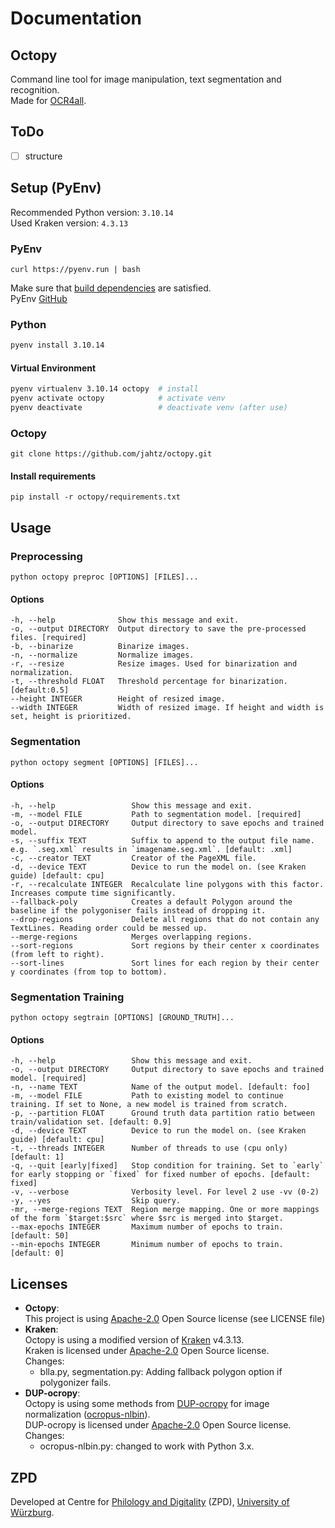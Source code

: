 # Documentation
## Octopy
Command line tool for image manipulation, text segmentation and recognition.<br>
Made for [OCR4all](https://github.com/OCR4all/OCR4all).

## ToDo
- [ ] structure

## Setup (PyEnv)
Recommended Python version: `3.10.14` <br>
Used Kraken version: `4.3.13`

### PyEnv
```shell
curl https://pyenv.run | bash
```
Make sure that [build dependencies](https://github.com/pyenv/pyenv/wiki#suggested-build-environment) are satisfied.<br>
PyEnv [GitHub](https://github.com/pyenv/pyenv)

### Python
```bash
pyenv install 3.10.14
```
#### Virtual Environment
```bash
pyenv virtualenv 3.10.14 octopy  # install
pyenv activate octopy            # activate venv
pyenv deactivate                 # deactivate venv (after use)
```

### Octopy
```
git clone https://github.com/jahtz/octopy.git
```

#### Install requirements
```
pip install -r octopy/requirements.txt
```

## Usage
### Preprocessing
```shell
python octopy preproc [OPTIONS] [FILES]...
```
#### Options
```
-h, --help              Show this message and exit.
-o, --output DIRECTORY  Output directory to save the pre-processed files. [required]
-b, --binarize          Binarize images.
-n, --normalize         Normalize images.
-r, --resize            Resize images. Used for binarization and normalization.
-t, --threshold FLOAT   Threshold percentage for binarization. [default:0.5]
--height INTEGER        Height of resized image.
--width INTEGER         Width of resized image. If height and width is set, height is prioritized.
```

### Segmentation
```shell
python octopy segment [OPTIONS] [FILES]...
```
#### Options
```
-h, --help                 Show this message and exit.
-m, --model FILE           Path to segmentation model. [required]
-o, --output DIRECTORY     Output directory to save epochs and trained model.
-s, --suffix TEXT          Suffix to append to the output file name. e.g. `.seg.xml` results in `imagename.seg.xml`. [default: .xml]
-c, --creator TEXT         Creator of the PageXML file.
-d, --device TEXT          Device to run the model on. (see Kraken guide) [default: cpu]
-r, --recalculate INTEGER  Recalculate line polygons with this factor. Increases compute time significantly.
--fallback-poly            Creates a default Polygon around the baseline if the polygoniser fails instead of dropping it.
--drop-regions             Delete all regions that do not contain any TextLines. Reading order could be messed up.
--merge-regions            Merges overlapping regions.
--sort-regions             Sort regions by their center x coordinates (from left to right).
--sort-lines               Sort lines for each region by their center y coordinates (from top to bottom).
```

### Segmentation Training
```shell
python octopy segtrain [OPTIONS] [GROUND_TRUTH]...
```
#### Options
```
-h, --help                 Show this message and exit.
-o, --output DIRECTORY     Output directory to save epochs and trained model. [required]
-n, --name TEXT            Name of the output model. [default: foo]
-m, --model FILE           Path to existing model to continue training. If set to None, a new model is trained from scratch.
-p, --partition FLOAT      Ground truth data partition ratio between train/validation set. [default: 0.9]
-d, --device TEXT          Device to run the model on. (see Kraken guide) [default: cpu]
-t, --threads INTEGER      Number of threads to use (cpu only) [default: 1]
-q, --quit [early|fixed]   Stop condition for training. Set to `early` for early stopping or `fixed` for fixed number of epochs. [default: fixed]
-v, --verbose              Verbosity level. For level 2 use -vv (0-2)
-y, --yes                  Skip query.
-mr, --merge-regions TEXT  Region merge mapping. One or more mappings of the form `$target:$src` where $src is merged into $target.
--max-epochs INTEGER       Maximum number of epochs to train. [default: 50]
--min-epochs INTEGER       Minimum number of epochs to train. [default: 0]
```

## Licenses
- **Octopy**: <br>
    This project is using [Apache-2.0](https://github.com/jahtz/octopy/blob/main/LICENSE) Open Source license (see LICENSE file)
- **Kraken**: <br>
    Octopy is using a modified version of [Kraken](https://github.com/mittagessen/kraken) v4.3.13.<br>
    Kraken is licensed under [Apache-2.0](https://github.com/mittagessen/kraken/blob/main/LICENSE) Open Source license.<br>
    Changes:<br>
    - blla.py, segmentation.py: Adding fallback polygon option if polygonizer fails.
- **DUP-ocropy**:<br>
    Octopy is using some methods from [DUP-ocropy](https://github.com/ocropus-archive/DUP-ocropy) for image normalization ([ocropus-nlbin](https://github.com/ocropus-archive/DUP-ocropy/blob/master/ocropus-nlbin)).<br>
    DUP-ocropy is licensed under [Apache-2.0](https://github.com/ocropus-archive/DUP-ocropy/blob/master/LICENSE) Open Source license.<br>
    Changes:<br>
    - ocropus-nlbin.py: changed to work with Python 3.x.

## ZPD
Developed at Centre for [Philology and Digitality](https://www.uni-wuerzburg.de/en/zpd/) (ZPD), [University of Würzburg](https://www.uni-wuerzburg.de/en/).
